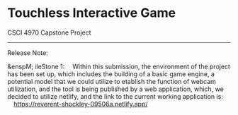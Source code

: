 # Touchless Interactive Game

CSCI 4970 Capstone Project

_______________________________________________________________________
Release Note:

&enspM; ileStone 1:
&emsp;Within this submission, the environment of the project has been set up, which includes the building of a basic game engine, a potential model that we could utilize to etablish the function of webcam utilization, and the tool is being published by a web application, which, we decided to utilize netlify, and the link to the current working application is:
&emsp;https://reverent-shockley-09506a.netlify.app/
